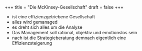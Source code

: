 +++
title = "Die McKinsey-Gesellschaft"
draft = false
+++

-   ist eine effizienzgetriebene Gesellschaft
-   alles wird gemanaged
-   es dreht sich alles um die Analyse
-   Das Management soll rational, objektiv und emotionslos sein
-   nach ist die Strategieberatung demnach eigentlich eine Effizienzsteigerung